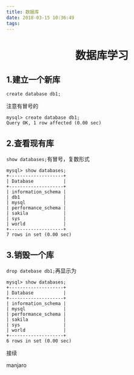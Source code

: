 ```yaml
---
title: 数据库
date: 2018-03-15 10:36:49
tags:
---
```

# <center>数据库学习</center>

## 1.建立一个新库
`create database db1;`

注意有冒号的
```mysql
mysql> create database db1;
Query OK, 1 row affected (0.00 sec)
```

## 2.查看现有库
`show databases;`有冒号，复数形式
```
mysql> show databases;
+--------------------+
| Database           |
+--------------------+
| information_schema |
| db1                |
| mysql              |
| performance_schema |
| sakila             |
| sys                |
| world              |
+--------------------+
7 rows in set (0.00 sec)
```
## 3.销毁一个库

`drop datebase db1;`再显示为
```
mysql> show databases;
+--------------------+
| Database           |
+--------------------+
| information_schema |
| mysql              |
| performance_schema |
| sakila             |
| sys                |
| world              |
+--------------------+
6 rows in set (0.00 sec)
```
接续


manjaro






